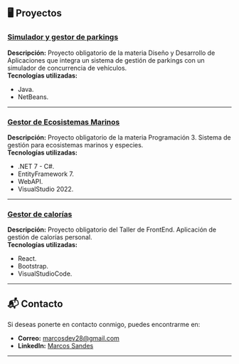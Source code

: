 
## 🖥️ Proyectos

###  [Simulador y gestor de parkings](https://github.com/MarcosASandes/GestionDeParkings)
**Descripción:** Proyecto obligatorio de la materia Diseño y Desarrollo de Aplicaciones que integra un sistema de gestión de parkings con un simulador de concurrencia de vehículos.  
**Tecnologías utilizadas:**  
- Java.  
- NetBeans.  

---

###  [Gestor de Ecosistemas Marinos](https://github.com/MarcosASandes/SistemaDeEcosistemasMarinosServidor)
**Descripción:** Proyecto obligatorio de la materia Programación 3. Sistema de gestión para ecosistemas marinos y especies.  
**Tecnologías utilizadas:**  
- .NET 7 - C#.  
- EntityFramework 7.  
- WebAPI.
- VisualStudio 2022.  

---

###  [Gestor de calorías](https://github.com/MarcosASandes/GestorDeCalorias)
**Descripción:** Proyecto obligatorio del Taller de FrontEnd. Aplicación de gestión de calorías personal.  
**Tecnologías utilizadas:**  
- React.  
- Bootstrap.  
- VisualStudioCode.  

---

## 📬 Contacto

Si deseas ponerte en contacto conmigo, puedes encontrarme en:  
- **Correo:** [marcosdev28@gmail.com](marcosdev28@gmail.com)  
- **LinkedIn:** [Marcos Sandes](https://www.linkedin.com/in/marcos-sandes/)  

---
